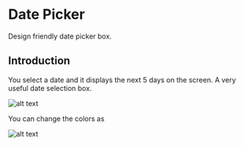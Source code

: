 # Date Picker

Design friendly date picker box.

## Introduction

You select a date and it displays the next 5 days on the screen. A very useful date selection box.



![alt text](https://github.com/yildirimbhdr/customDatePicker/blob/features/readme_development/github/Ekran%20Al%C4%B1nt%C4%B1s%C4%B1.PNG?raw=true)

You can change the colors as

![alt text](https://github.com/yildirimbhdr/customDatePicker/blob/features/readme_development/github/date_oicker.PNG?raw=true)

